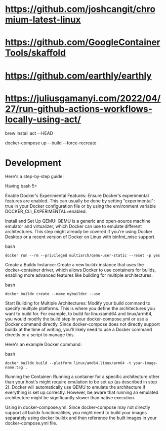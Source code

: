 # https://github.com/joshcangit/chromium-latest-linux
# https://github.com/GoogleContainerTools/skaffold
# https://github.com/earthly/earthly
# https://juliusgamanyi.com/2022/04/27/run-github-actions-workflows-locally-using-act/

brew install act --HEAD

docker-compose up --build --force-recreate

# Development

Here's a step-by-step guide:

Having bash 5+

Enable Docker's Experimental Features: Ensure Docker's experimental features are enabled. This can usually be done by setting "experimental": true in your Docker configuration file or by using the environment variable DOCKER_CLI_EXPERIMENTAL=enabled.

Install and Set Up QEMU: QEMU is a generic and open-source machine emulator and virtualizer, which Docker can use to emulate different architectures. This step might already be covered if you're using Docker Desktop or a recent version of Docker on Linux with binfmt_misc support.

bash
```
docker run --rm --privileged multiarch/qemu-user-static --reset -p yes
```
Create a Buildx Instance: Create a new buildx instance that uses the docker-container driver, which allows Docker to use containers for builds, enabling more advanced features like building for multiple architectures.

bash
```
docker buildx create --name mybuilder --use
```
Start Building for Multiple Architectures: Modify your build command to specify multiple platforms. This is where you define the architectures you want to build for. For example, to build for linux/amd64 and linux/arm64, you would modify the build step in your docker-compose.yml or use a Docker command directly. Since docker-compose does not directly support buildx at the time of writing, you'll likely need to use a Docker command directly or a script to manage this.

Here's an example Docker command:

bash
```
docker buildx build --platform linux/amd64,linux/arm64 -t your-image-name:tag .
```
Running the Container: Running a container for a specific architecture other than your host's might require emulation to be set up (as described in step 2). Docker will automatically use QEMU to emulate the architecture if everything is set up correctly. However, be aware that running an emulated architecture might be significantly slower than native execution.

Using in docker-compose.yml: Since docker-compose may not directly support all buildx functionalities, you might need to build your images separately using docker buildx and then reference the built images in your docker-compose.yml file.
